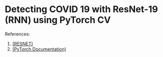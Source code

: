 # Detecting COVID 19 with ResNet-19 (RNN) using PyTorch CV

References:
1. [(RESNET)](https://en.wikipedia.org/wiki/Residual_neural_network)
2. [(PyTorch Documentation)](https://pytorch.org/tutorials/)
